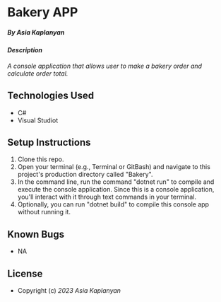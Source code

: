 # Bakery APP

##### By _Asia Kaplanyan_

#### _Description_

_A console application that allows user to make a bakery order and calculate order total._

## Technologies Used

* C#
* Visual Studiot

## Setup Instructions

1. Clone this repo.
2. Open your terminal (e.g., Terminal or GitBash) and navigate to this project's production directory called "Bakery".
3. In the command line, run the command "dotnet run" to compile and execute the console application. Since this is a console application, you'll interact with it through text commands in your terminal.
4. Optionally, you can run "dotnet build" to compile this console app without running it.

## Known Bugs

* NA

## License

* Copyright (c) _2023_ _Asia Kaplanyan_


